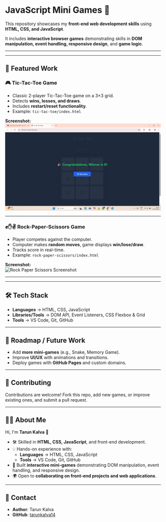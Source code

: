 # JavaScript Mini Games 🚀  

This repository showcases my **front-end web development skills** using **HTML, CSS, and JavaScript**.  

It includes **interactive browser games** demonstrating skills in **DOM manipulation, event handling, responsive design**, and **game logic**.  

---------------------------------------------------------------------------------------------------------------------------
---------------------------------------------------------------------------------------------------------------------------

## 🔑 Featured Work  

### 🎮 Tic-Tac-Toe Game  
- Classic 2-player Tic-Tac-Toe game on a 3×3 grid.  
- Detects **wins, losses, and draws**.  
- Includes **restart/reset functionality**.  
- Example: `tic-tac-toe/index.html`  

**Screenshot:**  
![Tic-Tac-Toe Result](Tic-Tac-Toe%20Game/Result.png)
  

---------------------------------------------------------------------------------------------------------------------------------
### ✊✋✌ Rock-Paper-Scissors Game  
- Player competes against the computer.  
- Computer makes **random moves**, game displays **win/lose/draw**.  
- Tracks score in real-time.  
- Example: `rock-paper-scissors/index.html`  

**Screenshot:**  
![Rock Paper Scissors Screenshot]()  


----------------------------------------------------------------------------------------------------------------------------------

---

## 🛠️ Tech Stack  

- **Languages** → HTML, CSS, JavaScript  
- **Libraries/Tools** → DOM API, Event Listeners, CSS Flexbox & Grid  
- **Tools** → VS Code, Git, GitHub  

---

## 📌 Roadmap / Future Work  

- Add **more mini-games** (e.g., Snake, Memory Game).  
- Improve **UI/UX** with animations and transitions.  
- Deploy games with **GitHub Pages** and custom domains.  

---

## 🤝 Contributing  

Contributions are welcome! Fork this repo, add new games, or improve existing ones, and submit a pull request.  

---

## 👨‍💻 About Me  

Hi, I'm **Tarun Kalva** 👋  

- 🛠️ Skilled in **HTML, CSS, JavaScript**, and front-end development.  
- 💡 Hands-on experience with:  
  - **Languages** → HTML, CSS, JavaScript  
  - **Tools** → VS Code, Git, GitHub  
- 🎯 Built **interactive mini-games** demonstrating DOM manipulation, event handling, and responsive design.  
- 🌍 Open to **collaborating on front-end projects and web applications**.  

---

## 📧 Contact  

- **Author**: Tarun Kalva  
- **GitHub**: [tarunkalva14](https://github.com/tarunkalva14)  
